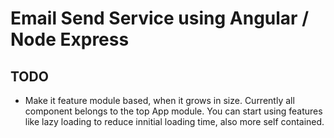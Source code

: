 # Email Send Service using Angular / Node Express

## TODO

* Make it feature module based, when it grows in size. Currently all component belongs to the top App module. You can start using features like lazy loading to reduce innitial loading time, also more self contained.